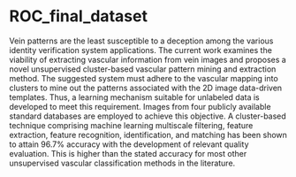 # ROC_final_dataset
Vein patterns are the least susceptible to a deception among the various identity verification system applications. The current work examines the viability of extracting vascular information from vein images and proposes a novel unsupervised cluster-based vascular pattern mining and extraction method. The suggested system must adhere to the vascular mapping into clusters to mine out the patterns associated with the 2D image data-driven templates. Thus, a learning mechanism suitable for unlabeled data is developed to meet this requirement. Images from four publicly available standard databases are employed to achieve this objective. A cluster-based technique comprising machine learning multiscale filtering, feature extraction, feature recognition, identification, and matching has been shown to attain 96.7% accuracy with the development of relevant quality evaluation. This is higher than the stated accuracy for most other unsupervised vascular classification methods in the literature.
